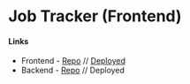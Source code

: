 # Job Tracker (Frontend)

#### Links

- Frontend - [Repo](https://github.com/kndshein/jobtracker-frontend) // [Deployed](https://jobtracker-frontend.netlify.app)
- Backend - [Repo](https://github.com/kndshein/jobtracker-backend) // Deployed
